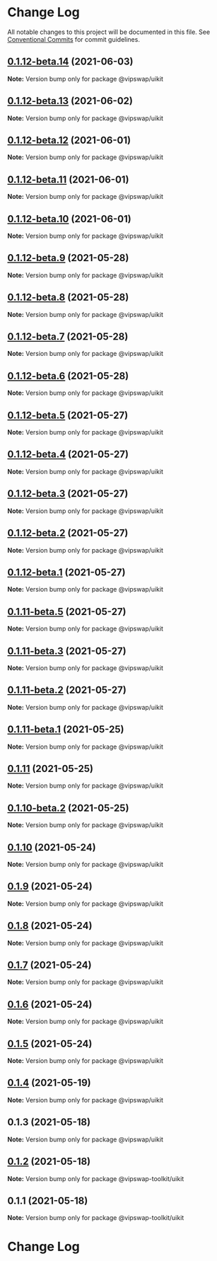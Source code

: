 # Change Log

All notable changes to this project will be documented in this file.
See [Conventional Commits](https://conventionalcommits.org) for commit guidelines.

## [0.1.12-beta.14](https://github.com/VipSwap/vipswap-toolkit/tree/master/packages/uikit/compare/@vipswap/uikit@0.1.12-beta.13...@vipswap/uikit@0.1.12-beta.14) (2021-06-03)

**Note:** Version bump only for package @vipswap/uikit





## [0.1.12-beta.13](https://github.com/VipSwap/vipswap-toolkit/tree/master/packages/uikit/compare/@vipswap/uikit@0.1.12-beta.12...@vipswap/uikit@0.1.12-beta.13) (2021-06-02)

**Note:** Version bump only for package @vipswap/uikit





## [0.1.12-beta.12](https://github.com/VipSwap/vipswap-toolkit/tree/master/packages/uikit/compare/@vipswap/uikit@0.1.12-beta.11...@vipswap/uikit@0.1.12-beta.12) (2021-06-01)

**Note:** Version bump only for package @vipswap/uikit





## [0.1.12-beta.11](https://github.com/VipSwap/vipswap-toolkit/tree/master/packages/uikit/compare/@vipswap/uikit@0.1.12-beta.10...@vipswap/uikit@0.1.12-beta.11) (2021-06-01)

**Note:** Version bump only for package @vipswap/uikit





## [0.1.12-beta.10](https://github.com/VipSwap/vipswap-toolkit/tree/master/packages/uikit/compare/@vipswap/uikit@0.1.12-beta.9...@vipswap/uikit@0.1.12-beta.10) (2021-06-01)

**Note:** Version bump only for package @vipswap/uikit





## [0.1.12-beta.9](https://github.com/VipSwap/vipswap-toolkit/tree/master/packages/uikit/compare/@vipswap/uikit@0.1.12-beta.8...@vipswap/uikit@0.1.12-beta.9) (2021-05-28)

**Note:** Version bump only for package @vipswap/uikit





## [0.1.12-beta.8](https://github.com/VipSwap/vipswap-toolkit/tree/master/packages/uikit/compare/@vipswap/uikit@0.1.12-beta.7...@vipswap/uikit@0.1.12-beta.8) (2021-05-28)

**Note:** Version bump only for package @vipswap/uikit





## [0.1.12-beta.7](https://github.com/VipSwap/vipswap-toolkit/tree/master/packages/uikit/compare/@vipswap/uikit@0.1.12-beta.6...@vipswap/uikit@0.1.12-beta.7) (2021-05-28)

**Note:** Version bump only for package @vipswap/uikit





## [0.1.12-beta.6](https://github.com/VipSwap/vipswap-toolkit/tree/master/packages/uikit/compare/@vipswap/uikit@0.1.12-beta.5...@vipswap/uikit@0.1.12-beta.6) (2021-05-28)

**Note:** Version bump only for package @vipswap/uikit





## [0.1.12-beta.5](https://github.com/VipSwap/vipswap-toolkit/tree/master/packages/uikit/compare/@vipswap/uikit@0.1.12-beta.4...@vipswap/uikit@0.1.12-beta.5) (2021-05-27)

**Note:** Version bump only for package @vipswap/uikit





## [0.1.12-beta.4](https://github.com/VipSwap/vipswap-toolkit/tree/master/packages/uikit/compare/@vipswap/uikit@0.1.12-beta.3...@vipswap/uikit@0.1.12-beta.4) (2021-05-27)

**Note:** Version bump only for package @vipswap/uikit





## [0.1.12-beta.3](https://github.com/VipSwap/vipswap-toolkit/tree/master/packages/uikit/compare/@vipswap/uikit@0.1.12-beta.2...@vipswap/uikit@0.1.12-beta.3) (2021-05-27)

**Note:** Version bump only for package @vipswap/uikit





## [0.1.12-beta.2](https://github.com/VipSwap/vipswap-toolkit/tree/master/packages/uikit/compare/@vipswap/uikit@0.1.12-beta.1...@vipswap/uikit@0.1.12-beta.2) (2021-05-27)

**Note:** Version bump only for package @vipswap/uikit





## [0.1.12-beta.1](https://github.com/VipSwap/vipswap-toolkit/tree/master/packages/uikit/compare/@vipswap/uikit@0.1.11-beta.5...@vipswap/uikit@0.1.12-beta.1) (2021-05-27)

**Note:** Version bump only for package @vipswap/uikit





## [0.1.11-beta.5](https://github.com/VipSwap/vipswap-toolkit/tree/master/packages/uikit/compare/@vipswap/uikit@0.1.11-beta.3...@vipswap/uikit@0.1.11-beta.5) (2021-05-27)

**Note:** Version bump only for package @vipswap/uikit





## [0.1.11-beta.3](https://github.com/VipSwap/vipswap-toolkit/tree/master/packages/uikit/compare/@vipswap/uikit@0.1.11-beta.2...@vipswap/uikit@0.1.11-beta.3) (2021-05-27)

**Note:** Version bump only for package @vipswap/uikit





## [0.1.11-beta.2](https://github.com/VipSwap/vipswap-toolkit/tree/master/packages/uikit/compare/@vipswap/uikit@0.1.11-beta.1...@vipswap/uikit@0.1.11-beta.2) (2021-05-27)

**Note:** Version bump only for package @vipswap/uikit





## [0.1.11-beta.1](https://github.com/VipSwap/vipswap-toolkit/tree/master/packages/uikit/compare/@vipswap/uikit@0.1.11...@vipswap/uikit@0.1.11-beta.1) (2021-05-25)

**Note:** Version bump only for package @vipswap/uikit





## [0.1.11](https://github.com/VipSwap/vipswap-toolkit/tree/master/packages/uikit/compare/@vipswap/uikit@0.1.10-beta.2...@vipswap/uikit@0.1.11) (2021-05-25)

**Note:** Version bump only for package @vipswap/uikit





## [0.1.10-beta.2](https://github.com/VipSwap/vipswap-toolkit/tree/master/packages/uikit/compare/@vipswap/uikit@0.1.10...@vipswap/uikit@0.1.10-beta.2) (2021-05-25)

**Note:** Version bump only for package @vipswap/uikit





## [0.1.10](https://github.com/VipSwap/vipswap-toolkit/tree/master/packages/uikit/compare/@vipswap/uikit@0.1.9...@vipswap/uikit@0.1.10) (2021-05-24)

**Note:** Version bump only for package @vipswap/uikit





## [0.1.9](https://github.com/VipSwap/vipswap-toolkit/tree/master/packages/uikit/compare/@vipswap/uikit@0.1.8...@vipswap/uikit@0.1.9) (2021-05-24)

**Note:** Version bump only for package @vipswap/uikit





## [0.1.8](https://github.com/VipSwap/vipswap-toolkit/tree/master/packages/uikit/compare/@vipswap/uikit@0.1.7...@vipswap/uikit@0.1.8) (2021-05-24)

**Note:** Version bump only for package @vipswap/uikit





## [0.1.7](https://github.com/VipSwap/vipswap-toolkit/tree/master/packages/uikit/compare/@vipswap/uikit@0.1.6...@vipswap/uikit@0.1.7) (2021-05-24)

**Note:** Version bump only for package @vipswap/uikit





## [0.1.6](https://github.com/VipSwap/vipswap-toolkit/tree/master/packages/uikit/compare/@vipswap/uikit@0.1.5...@vipswap/uikit@0.1.6) (2021-05-24)

**Note:** Version bump only for package @vipswap/uikit





## [0.1.5](https://github.com/VipSwap/vipswap-toolkit/tree/master/packages/uikit/compare/@vipswap/uikit@0.1.4...@vipswap/uikit@0.1.5) (2021-05-24)

**Note:** Version bump only for package @vipswap/uikit





## [0.1.4](https://github.com/VipSwap/vipswap-toolkit/tree/master/packages/uikit/compare/@vipswap/uikit@0.1.3...@vipswap/uikit@0.1.4) (2021-05-19)

**Note:** Version bump only for package @vipswap/uikit





## 0.1.3 (2021-05-18)

**Note:** Version bump only for package @vipswap/uikit





## [0.1.2](https://github.com/VipSwap/vipswap-toolkit/tree/master/packages/uikit/compare/@vipswap-toolkit/uikit@0.1.1...@vipswap-toolkit/uikit@0.1.2) (2021-05-18)

**Note:** Version bump only for package @vipswap-toolkit/uikit





## 0.1.1 (2021-05-18)

**Note:** Version bump only for package @vipswap-toolkit/uikit





# Change Log
